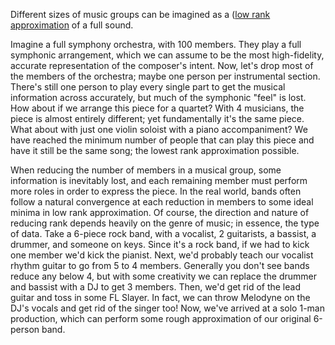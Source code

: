 Different sizes of music groups can be imagined as a ([low rank approximation](notes/low-rank-approximation) of a full sound.

Imagine a full symphony orchestra, with 100 members. They play a full symphonic arrangement, which we can assume to be the most high-fidelity, accurate representation of the composer's intent. Now, let's drop most of the members of the orchestra; maybe one person per instrumental section. There's still one person to play every single part to get the musical information across accurately, but much of the symphonic "feel" is lost. How about if we arrange this piece for a quartet? With 4 musicians, the piece is almost entirely different; yet fundamentally it's the same piece. What about with just one violin soloist with a piano accompaniment? We have reached the minimum number of people that can play this piece and have it still be the same song; the lowest rank approximation possible.

When reducing the number of members in a musical group, some information is inevitably lost, and each remaining member must perform more roles in order to express the piece. In the real world, bands often follow a natural convergence at each reduction in members to some ideal minima in low rank approximation. Of course, the direction and nature of reducing rank depends heavily on the genre of music; in essence, the type of data. Take a 6-piece rock band, with a vocalist, 2 guitarists, a bassist, a drummer, and someone on keys. Since it's a rock band, if we had to kick one member we'd kick the pianist. Next, we'd probably teach our vocalist rhythm guitar to go from 5 to 4 members. Generally you don't see bands reduce any below 4, but with some creativity we can replace the drummer and bassist with a DJ to get 3 members. Then, we'd get rid of the lead guitar and toss in some FL Slayer. In fact, we can throw Melodyne on the DJ's vocals and get rid of the singer too! Now, we've arrived at a solo 1-man production, which can perform some rough approximation of our original 6-person band.
